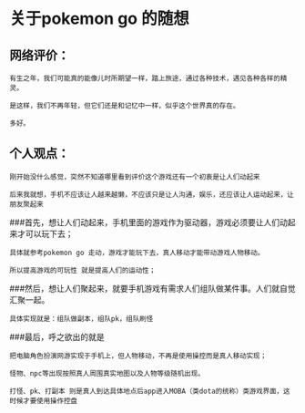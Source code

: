 
关于pokemon go 的随想
=======

网络评价：
-----
	有生之年，我们可能真的能像儿时所期望一样，踏上旅途，通过各种技术，遇见各种各样的精灵。
		
	是这样，我们不再年轻，但它们还是和记忆中一样，似乎这个世界真的存在。
		
	多好。
		
个人观点：
-----
	刚开始没什么感觉，突然不知道哪里看到评价这个游戏还有一个初衷是让人们动起来
	
	后来我就想，手机不应该让人越来越懒，不应该只是让人沟通，娱乐，还应该让人运动起来，让朋友聚起来
	
	
###首先，想让人们动起来，手机里面的游戏作为驱动器，游戏必须要让人们动起来才可以玩下去；
	
	具体就参考pokemon go 走动，游戏才能玩下去，真人移动才能带动游戏人物移动。
	
	所以提高游戏的可玩性 就是提高人们的运动性；
	
###然后，想让人们聚起来，就要手机游戏有需求人们组队做某件事。人们就自觉汇聚一起。
	
	具体实现就是：组队做副本，组队pk，组队刷怪
	
###最后，呼之欲出的就是
	
	把电脑角色扮演网游实现于手机上，但人物移动，不再是使用操控而是真人移动实现；
	
	怪物、npc等出现按照真人周围真实地图以及人物等级随机出现。
	
	打怪、pk、打副本 则是真人到达具体地点后app进入MOBA（类dota的统称）类游戏界面，这时候才要使用操作控盘
	
	
	
	
